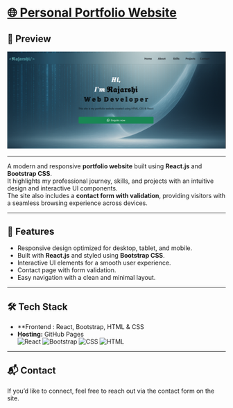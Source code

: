 # [🌐 Personal Portfolio Website](https://rajarshi42.github.io/MyPortfolio)

## 📸 Preview
![Portfolio Preview](https://github.com/Rajarshi42/MyPortfolio/blob/main/public/mainpage.png)  

---

A modern and responsive **portfolio website** built using **React.js** and **Bootstrap CSS**.  
It highlights my professional journey, skills, and projects with an intuitive design and interactive UI components.  
The site also includes a **contact form with validation**, providing visitors with a seamless browsing experience across devices.

---

## 🚀 Features
- Responsive design optimized for desktop, tablet, and mobile.
- Built with **React.js** and styled using **Bootstrap CSS**.
- Interactive UI elements for a smooth user experience.
- Contact page with form validation.
- Easy navigation with a clean and minimal layout.

---

## 🛠️ Tech Stack
- **Frontend : React, Bootstrap, HTML & CSS
- **Hosting:** GitHub Pages  
![React](https://img.shields.io/badge/React-18-blue?logo=react)
![Bootstrap](https://img.shields.io/badge/Bootstrap-5-purple?logo=bootstrap)
![CSS](https://img.shields.io/badge/CSS-5-blue?logo=css)
![HTML](https://img.shields.io/badge/HTML-6-orange?logo=html)
---

## 📬 Contact
If you’d like to connect, feel free to reach out via the contact form on the site.
